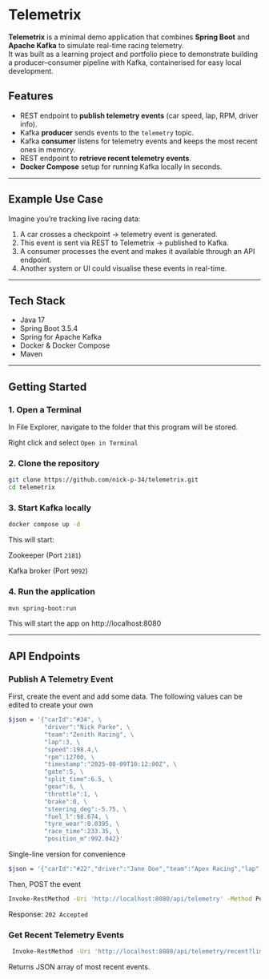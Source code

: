 # Telemetrix

**Telemetrix** is a minimal demo application that combines **Spring Boot** and **Apache Kafka** to simulate real-time racing telemetry.  
It was built as a learning project and portfolio piece to demonstrate building a producer–consumer pipeline with Kafka, containerised for easy local development.

## Features
- REST endpoint to **publish telemetry events** (car speed, lap, RPM, driver info).
- Kafka **producer** sends events to the `telemetry` topic.
- Kafka **consumer** listens for telemetry events and keeps the most recent ones in memory.
- REST endpoint to **retrieve recent telemetry events**.
- **Docker Compose** setup for running Kafka locally in seconds.

---

## Example Use Case
Imagine you’re tracking live racing data:
1. A car crosses a checkpoint → telemetry event is generated.
2. This event is sent via REST to Telemetrix → published to Kafka.
3. A consumer processes the event and makes it available through an API endpoint.
4. Another system or UI could visualise these events in real-time.

---

## Tech Stack
- Java 17
- Spring Boot 3.5.4
- Spring for Apache Kafka
- Docker & Docker Compose
- Maven

---

## Getting Started

### 1. Open a Terminal

In File Explorer, navigate to the folder that this program will be stored.

Right click and select `Open in Terminal`

### 2. Clone the repository
```bash
git clone https://github.com/nick-p-34/telemetrix.git
cd telemetrix
```

### 3. Start Kafka locally
```bash
docker compose up -d
```
This will start:

  Zookeeper (Port `2181`)
  
  Kafka broker (Port `9092`)

### 4. Run the application
```bash
mvn spring-boot:run
```
This will start the app on http://localhost:8080

---

## API Endpoints

### Publish A Telemetry Event
First, create the event and add some data. The following values can be edited to create your own 
```bash
$json = '{"carId":"#34", \
          "driver":"Nick Parke", \
          "team":"Zenith Racing", \
          "lap":3, \
          "speed":198.4,\ 
          "rpm":12700, \
          "timestamp":"2025-08-09T10:12:00Z", \
          "gate":5, \
          "split_time":6.5, \
          "gear":6, \
          "throttle":1, \
          "brake":0, \
          "steering_deg":-5.75, \
          "fuel_l":98.674, \
          "tyre_wear":0.0395, \
          "race_time":233.35, \
          "position_m":992.042}'
```
Single-line version for convenience
```bash
$json = '{"carId":"#22","driver":"Jane Doe","team":"Apex Racing","lap":3,"speed":198.4,"rpm":12700,"timestamp":"2025-08-09T10:12:00Z","gate":5,"split_time":6.5,"gear":1,"throttle":0.492,"brake":0.8,"steering_deg":-56.39,"fuel_l":99.674,"tyre_wear":0.0095,"race_time":33.35,"position_m":992.042}'
```

Then, POST the event

```bash
Invoke-RestMethod -Uri 'http://localhost:8080/api/telemetry' -Method Post -Body $json -ContentType 'application/json'
```

Response: `202 Accepted`

### Get Recent Telemetry Events
```bash
 Invoke-RestMethod -Uri 'http://localhost:8080/api/telemetry/recent?limit=5'
```
Returns JSON array of most recent events.
